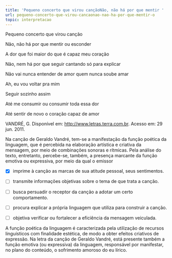 ```yaml
---
title: 'Pequeno concerto que virou cançãoNão, não há por que mentir '
url: pequeno-concerto-que-virou-cancaonao-nao-ha-por-que-mentir-o
topic: interpretacao
---
```



Pequeno concerto que virou canção

Não, não há por que mentir ou esconder

A dor que foi maior do que é capaz meu coração

Não, nem há por que seguir cantando só para explicar

Não vai nunca entender de amor quem nunca soube amar

Ah, eu vou voltar pra mim

Seguir sozinho assim

Até me consumir ou consumir toda essa dor

Até sentir de novo o coração capaz de amor

VANDRÉ, G. Disponível em: http://www.letras.terra.com.br. Acesso em: 29 jun. 2011.

Na canção de Geraldo Vandré, tem-se a manifestação da função poética da linguagem, que é percebida na elaboração artística e criativa da mensagem, por meio de combinações sonoras e rítmicas. Pela análise do texto, entretanto, percebe-se, também, a presença marcante da função emotiva ou expressiva, por meio da qual o emissor



- [x] imprime à canção as marcas de sua atitude pessoal, seus sentimentos.
- [ ] transmite informações objetivas sobre o tema de que trata a canção.
- [ ] busca persuadir o receptor da canção a adotar um certo comportamento.
- [ ] procura explicar a própria linguagem que utiliza para construir a canção.
- [ ] objetiva verificar ou fortalecer a eficiência da mensagem veiculada.


A função poética da linguagem é caracterizada pela utilização de recursos linguísticos com finalidade estética, de modo a obter efeitos criativos de expressão. Na letra da canção de Geraldo Vandré, está presente também a função emotiva (ou expressiva) da linguagem, responsável por manifestar, no plano do conteúdo, o sofrimento amoroso do eu lírico.
